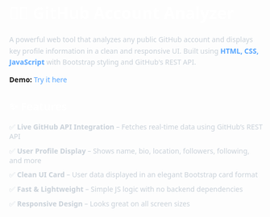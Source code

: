<h1 style="color:#fff;font-size:2rem;font-family:Segoe UI,Tahoma,Geneva,Verdana,sans-serif;">
  🧑‍💻 GitHub Account Analyzer
</h1>

<p style="color:#c9d1d9;font-family:Segoe UI,Tahoma,Geneva,Verdana,sans-serif;line-height:1.6;">
  A powerful web tool that analyzes any public GitHub account and displays key profile information in a clean and responsive UI.
  Built using <span style="color:#58a6ff;font-weight:bold;">HTML, CSS, JavaScript</span> with Bootstrap styling and GitHub's REST API.
</p>

<p style="font-family:Segoe UI,Tahoma,Geneva,Verdana,sans-serif;">
  <strong>Demo:</strong> 
  <a href="https://abhinavgadekar1134.github.io/GitAccountsAnalyzer/" target="_blank" style="color:#58a6ff;text-decoration:none;">
    Try it here
  </a>
</p>

<h2 style="color:#fff;font-family:Segoe UI,Tahoma,Geneva,Verdana,sans-serif;">✨ Features</h2>

<ul style="list-style:none;padding-left:0;font-family:Segoe UI,Tahoma,Geneva,Verdana,sans-serif;color:#c9d1d9;">
  <li style="margin-bottom:0.6rem;">
    ✅ <strong>Live GitHub API Integration</strong> – Fetches real-time data using GitHub’s REST API
  </li>
  <li style="margin-bottom:0.6rem;">
    ✅ <strong>User Profile Display</strong> – Shows name, bio, location, followers, following, and more
  </li>
  <li style="margin-bottom:0.6rem;">
    ✅ <strong>Clean UI Card</strong> – User data displayed in an elegant Bootstrap card format
  </li>
  <li style="margin-bottom:0.6rem;">
    ✅ <strong>Fast & Lightweight</strong> – Simple JS logic with no backend dependencies
  </li>
  <li style="margin-bottom:0.6rem;">
    ✅ <strong>Responsive Design</strong> – Looks great on all screen sizes
  </li>
</ul>
